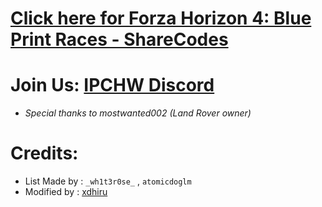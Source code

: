 # [Click here for Forza Horizon 4: Blue Print Races - ShareCodes](FH4-Blueprints-IPCHW.md)

# Join Us: [IPCHW Discord](https://discord.gg/indianpchardware)
- _Special thanks to mostwanted002 (Land Rover owner)_
# Credits:
- List Made by : ```_wh1t3r0se_``` , ```atomicdoglm```
- Modified by : [xdhiru](https://github.com/xdhiru)